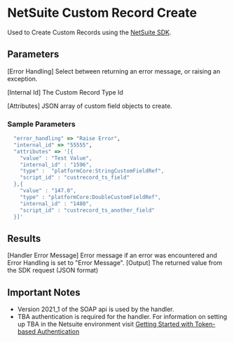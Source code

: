# NetSuite Custom Record Create
Used to Create Custom Records using the [NetSuite SDK](https://github.com/NetSweet/netsuite).

## Parameters
[Error Handling]
    Select between returning an error message, or raising an exception.

[Internal Id]
  The Custom Record Type Id

[Attributes]
    JSON array of custom field objects to create.

### Sample Parameters
``` ruby
  "error_handling" => "Raise Error",
  "internal_id" => "55555",
  "attributes" => '[{
    "value" : "Test Value",
    "internal_id" : "1596",
    "type" :  "platformCore:StringCustomFieldRef",
    "script_id" : "custrecord_ts_field"
  },{
    "value" : "147.0",
    "type" : "platformCore:DoubleCustomFieldRef",
    "internal_id" : "1480",
    "script_id" : "custrecord_ts_another_field"
  }]'
```

## Results
[Handler Error Message]
  Error message if an error was encountered and Error Handling is set to "Error Message".
[Output]
    The returned value from the SDK request (JSON format)

## Important Notes
* Version 2021_1 of the SOAP api is used by the handler.
* TBA authentication is required for the handler.  For information on setting up TBA in the Netsuite environment visit [Getting Started with Token-based Authentication](https://docs.oracle.com/en/cloud/saas/netsuite/ns-online-help/section_4247337262.html)
